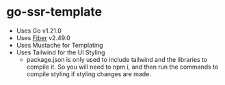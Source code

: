 # go-ssr-template

- Uses Go v1.21.0
- Uses [Fiber](https://github.com/gofiber/fiber) v2.49.0
- Uses Mustache for Templating
- Uses Tailwind for the UI Styling
  - package.json is only used to include tailwind and the libraries to compile it. So you will need to npm i, 
  and then run the commands to compile styling if styling changes are made.

